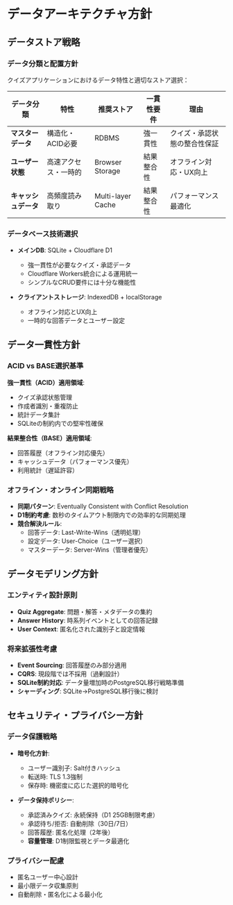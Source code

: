 # データアーキテクチャ方針

## データストア戦略

### データ分類と配置方針

クイズアプリケーションにおけるデータ特性と適切なストア選択：

| データ分類 | 特性 | 推奨ストア | 一貫性要件 | 理由 |
|-----------|------|-----------|-----------|------|
| **マスターデータ** | 構造化・ACID必要 | RDBMS | 強一貫性 | クイズ・承認状態の整合性保証 |
| **ユーザー状態** | 高速アクセス・一時的 | Browser Storage | 結果整合性 | オフライン対応・UX向上 |
| **キャッシュデータ** | 高頻度読み取り | Multi-layer Cache | 結果整合性 | パフォーマンス最適化 |

### データベース技術選択

- **メインDB**: SQLite + Cloudflare D1
  - 強一貫性が必要なクイズ・承認データ
  - Cloudflare Workers統合による運用統一
  - シンプルなCRUD要件には十分な機能性

- **クライアントストレージ**: IndexedDB + localStorage
  - オフライン対応とUX向上
  - 一時的な回答データとユーザー設定

## データ一貫性方針

### ACID vs BASE選択基準

**強一貫性（ACID）適用領域**:

- クイズ承認状態管理
- 作成者識別・重複防止  
- 統計データ集計
- SQLiteの制約内での堅牢性確保

**結果整合性（BASE）適用領域**:

- 回答履歴（オフライン対応優先）
- キャッシュデータ（パフォーマンス優先）
- 利用統計（遅延許容）

### オフライン・オンライン同期戦略

- **同期パターン**: Eventually Consistent with Conflict Resolution
- **D1制約考慮**: 数秒のタイムアウト制限内での効率的な同期処理
- **競合解決ルール**:
  - 回答データ: Last-Write-Wins（透明処理）
  - 設定データ: User-Choice（ユーザー選択）
  - マスターデータ: Server-Wins（管理者優先）

## データモデリング方針

### エンティティ設計原則

- **Quiz Aggregate**: 問題・解答・メタデータの集約
- **Answer History**: 時系列イベントとしての回答記録
- **User Context**: 匿名化された識別子と設定情報

### 将来拡張性考慮

- **Event Sourcing**: 回答履歴のみ部分適用
- **CQRS**: 現段階では不採用（過剰設計）
- **SQLite制約対応**: データ量増加時のPostgreSQL移行戦略準備
- **シャーディング**: SQLite→PostgreSQL移行後に検討

## セキュリティ・プライバシー方針

### データ保護戦略

- **暗号化方針**:
  - ユーザー識別子: Salt付きハッシュ
  - 転送時: TLS 1.3強制
  - 保存時: 機密度に応じた選択的暗号化

- **データ保持ポリシー**:
  - 承認済みクイズ: 永続保持（D1 25GB制限考慮）
  - 承認待ち/拒否: 自動削除（30日/7日）
  - 回答履歴: 匿名化処理（2年後）
  - **容量管理**: D1制限監視とデータ最適化

### プライバシー配慮

- 匿名ユーザー中心設計
- 最小限データ収集原則
- 自動削除・匿名化による最小化
